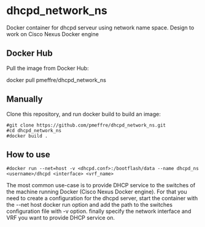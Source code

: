 # dhcpd_network_ns
Docker container for dhcpd serveur using  network name space. Design to work on Cisco Nexus Docker engine

## Docker Hub

Pull the image from Docker Hub:

docker pull pmeffre/dhcpd_network_ns

## Manually

Clone this repository, and run docker build to build an image:

    #git clone https://github.com/pmeffre/dhcpd_network_ns.git
    #cd dhcpd_network_ns
    #docker build .

## How to use

    #docker run --net=host -v <dhcpd.conf>:/bootflash/data --name dhcpd_ns <username>/dhcpd <interface> <vrf_name>

The most common use-case is to provide DHCP service to the switches of the machine running Docker (Cisco Nexus Docker engine). For that you need to create a configuration for the dhcpd server, start the container with the --net host docker run option and add the path to the switches configuration file with -v option. finally specify the network interface and VRF you want to provide DHCP service on.
